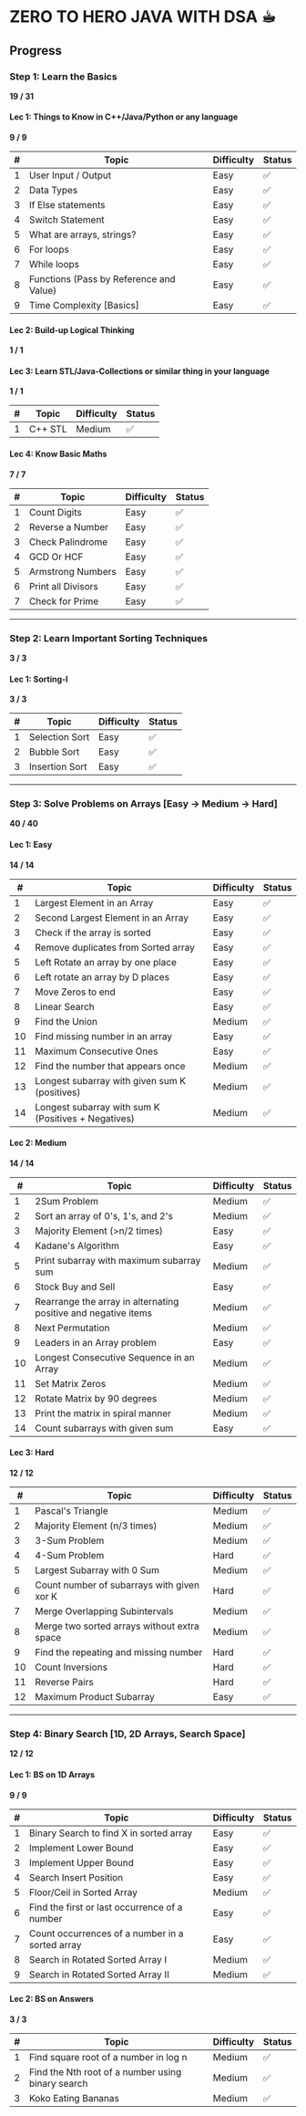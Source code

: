 
# ZERO TO HERO JAVA WITH DSA ☕︎

## Progress

### Step 1: Learn the Basics
**19 / 31**

#### Lec 1: Things to Know in C++/Java/Python or any language
**9 / 9**

| #  | Topic                                   | Difficulty | Status |
|----|-----------------------------------------|------------|--------|
| 1  | User Input / Output                     | Easy       | ✅     |
| 2  | Data Types                              | Easy       | ✅     |
| 3  | If Else statements                      | Easy       | ✅     |
| 4  | Switch Statement                        | Easy       | ✅     |
| 5  | What are arrays, strings?               | Easy       | ✅     |
| 6  | For loops                               | Easy       | ✅     |
| 7  | While loops                             | Easy       | ✅     |
| 8  | Functions (Pass by Reference and Value) | Easy       | ✅     |
| 9  | Time Complexity [Basics]                | Easy       | ✅     |

#### Lec 2: Build-up Logical Thinking
**1 / 1**

#### Lec 3: Learn STL/Java-Collections or similar thing in your language
**1 / 1**

| #  | Topic           | Difficulty | Status |
|----|------------------|------------|--------|
| 1  | C++ STL         | Medium     | ✅     |

#### Lec 4: Know Basic Maths
**7 / 7**

| #  | Topic               | Difficulty | Status |
|----|----------------------|------------|--------|
| 1  | Count Digits         | Easy       | ✅     |
| 2  | Reverse a Number     | Easy       | ✅     |
| 3  | Check Palindrome     | Easy       | ✅     |
| 4  | GCD Or HCF           | Easy       | ✅     |
| 5  | Armstrong Numbers    | Easy       | ✅     |
| 6  | Print all Divisors   | Easy       | ✅     |
| 7  | Check for Prime      | Easy       | ✅     |

---

### Step 2: Learn Important Sorting Techniques
**3 / 3**

#### Lec 1: Sorting-I
**3 / 3**

| #  | Topic           | Difficulty | Status |
|----|------------------|------------|--------|
| 1  | Selection Sort   | Easy       | ✅     |
| 2  | Bubble Sort      | Easy       | ✅     |
| 3  | Insertion Sort   | Easy       | ✅     |

---

### Step 3: Solve Problems on Arrays [Easy -> Medium -> Hard]
**40 / 40**

#### Lec 1: Easy
**14 / 14**

| #  | Topic                                         | Difficulty | Status |
|----|-----------------------------------------------|------------|--------|
| 1  | Largest Element in an Array                   | Easy       | ✅     |
| 2  | Second Largest Element in an Array            | Easy       | ✅     |
| 3  | Check if the array is sorted                  | Easy       | ✅     |
| 4  | Remove duplicates from Sorted array           | Easy       | ✅     |
| 5  | Left Rotate an array by one place             | Easy       | ✅     |
| 6  | Left rotate an array by D places              | Easy       | ✅     |
| 7  | Move Zeros to end                             | Easy       | ✅     |
| 8  | Linear Search                                 | Easy       | ✅     |
| 9  | Find the Union                                | Medium     | ✅     |
| 10 | Find missing number in an array               | Easy       | ✅     |
| 11 | Maximum Consecutive Ones                      | Easy       | ✅     |
| 12 | Find the number that appears once             | Medium     | ✅     |
| 13 | Longest subarray with given sum K (positives) | Medium     | ✅     |
| 14 | Longest subarray with sum K (Positives + Negatives) | Medium | ✅     |

#### Lec 2: Medium
**14 / 14**

| #  | Topic                                         | Difficulty | Status |
|----|-----------------------------------------------|------------|--------|
| 1  | 2Sum Problem                                  | Medium     | ✅     |
| 2  | Sort an array of 0's, 1's, and 2's            | Medium     | ✅     |
| 3  | Majority Element (>n/2 times)                 | Easy       | ✅     |
| 4  | Kadane's Algorithm                            | Easy       | ✅     |
| 5  | Print subarray with maximum subarray sum      | Medium     | ✅     |
| 6  | Stock Buy and Sell                            | Easy       | ✅     |
| 7  | Rearrange the array in alternating positive and negative items | Medium | ✅ |
| 8  | Next Permutation                              | Medium     | ✅     |
| 9  | Leaders in an Array problem                   | Easy       | ✅     |
| 10 | Longest Consecutive Sequence in an Array      | Medium     | ✅     |
| 11 | Set Matrix Zeros                              | Medium     | ✅     |
| 12 | Rotate Matrix by 90 degrees                   | Medium     | ✅     |
| 13 | Print the matrix in spiral manner             | Medium     | ✅     |
| 14 | Count subarrays with given sum                | Easy       | ✅     |

#### Lec 3: Hard
**12 / 12**

| #  | Topic                                         | Difficulty | Status |
|----|-----------------------------------------------|------------|--------|
| 1  | Pascal's Triangle                             | Medium     | ✅     |
| 2  | Majority Element (n/3 times)                  | Medium     | ✅     |
| 3  | 3-Sum Problem                                 | Medium     | ✅     |
| 4  | 4-Sum Problem                                 | Hard       | ✅     |
| 5  | Largest Subarray with 0 Sum                   | Medium     | ✅     |
| 6  | Count number of subarrays with given xor K    | Hard       | ✅     |
| 7  | Merge Overlapping Subintervals                | Medium     | ✅     |
| 8  | Merge two sorted arrays without extra space   | Medium     | ✅     |
| 9  | Find the repeating and missing number         | Hard       | ✅     |
| 10 | Count Inversions                              | Hard       | ✅     |
| 11 | Reverse Pairs                                 | Hard       | ✅     |
| 12 | Maximum Product Subarray                      | Easy       | ✅     |

---

### Step 4: Binary Search [1D, 2D Arrays, Search Space]
**12 / 12**

#### Lec 1: BS on 1D Arrays
**9 / 9**

| #  | Topic                                         | Difficulty | Status |
|----|-----------------------------------------------|------------|--------|
| 1  | Binary Search to find X in sorted array       | Easy       | ✅     |
| 2  | Implement Lower Bound                         | Easy       | ✅     |
| 3  | Implement Upper Bound                         | Easy       | ✅     |
| 4  | Search Insert Position                        | Easy       | ✅     |
| 5  | Floor/Ceil in Sorted Array                    | Medium     | ✅     |
| 6  | Find the first or last occurrence of a number | Easy       | ✅     |
| 7  | Count occurrences of a number in a sorted array | Easy     | ✅     |
| 8  | Search in Rotated Sorted Array I              | Medium     | ✅     |
| 9  | Search in Rotated Sorted Array II             | Medium     | ✅     |

#### Lec 2: BS on Answers
**3 / 3**

| #  | Topic                                         | Difficulty | Status |
|----|-----------------------------------------------|------------|--------|
| 1  | Find square root of a number in log n         | Medium     | ✅     |
| 2  | Find the Nth root of a number using binary search | Medium | ✅     |
| 3  | Koko Eating Bananas                           | Medium     | ✅     |

